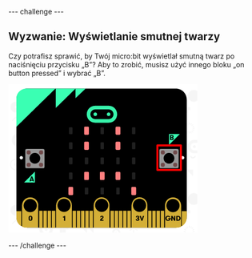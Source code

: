 --- challenge ---

## Wyzwanie: Wyświetlanie smutnej twarzy

Czy potrafisz sprawić, by Twój micro:bit wyświetlał smutną twarz po naciśnięciu przycisku „B”? Aby to zrobić, musisz użyć innego bloku „on button pressed” i wybrać „B”.

![zrzut ekranu](images/badge-sad-emulator.png)

--- /challenge ---